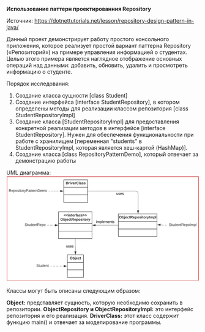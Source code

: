 **Использование паттерн проектированния Repository**

Источник: https://dotnettutorials.net/lesson/repository-design-pattern-in-java/

Данный проект демонстрирует работу простого консольного приложения, которое реализует простой вариант паттерна Repository
(«Репозиторий») на примере управления информацией о студентах. Целью этого примера является наглядное отображение
основных операций над данными: добавить, обновить, удалить и просмотреть информацию о студенте.

Порядок исследования:
1. Создание класса сущности [class Student]
2. Создание интерфейса [interface StudentRepository], в котором определены методы для реализации классом репозитория
[class StudentRepositoryImpl]
3. Создание класса [StudentRepositoryImpl] для предоставления конкретной реализации методов в интерфейсе
[interface StudentRepository]. Нужен для обеспечения функциональности при работе с хранилищем [переменная "students" в 
StudentRepositoryImpl, которая является хеш-картой (HashMap)].
4. Создание класса [class RepositoryPatternDemo], который отвечает за демонстрацию работы

UML диаграмма:
![img.png](img.png)

Классы могут быть описаны следующим образом:

**Object:** представляет сущность, которую необходимо сохранить в репозитории.
**ObjectRepository и ObjectRepositoryImpl:** это интерфейс репозитория и его реализация.
**DriverClass:** этот класс содержит функцию main() и отвечает за моделирование программы.